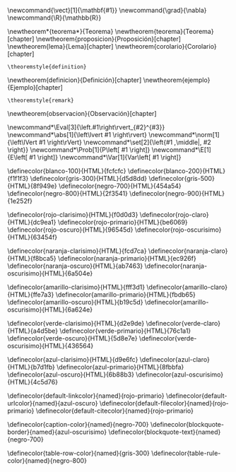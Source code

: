 \newcommand{\vect}[1]{\mathbf{#1}}
\newcommand{\grad}{\nabla}
\newcommand{\R}{\mathbb{R}}

<!-- Los entornos del repositorio con la plantilla de la UGR -->
  \newtheorem*{teorema*}{Teorema}
  \newtheorem{teorema}{Teorema}[chapter]
  \newtheorem{proposicion}{Proposición}[chapter]
  \newtheorem{lema}{Lema}[chapter]
  \newtheorem{corolario}{Corolario}[chapter]

    \theoremstyle{definition}
  \newtheorem{definicion}{Definición}[chapter]
  \newtheorem{ejemplo}{Ejemplo}[chapter]

    \theoremstyle{remark}
  \newtheorem{observacion}{Observación}[chapter]



\newcommand*\Eval[3]{\left.#1\right\rvert_{#2}^{#3}}
\newcommand*\abs[1]{\left\lvert #1 \right\rvert}
\newcommand*\norm[1]{\left\lVert #1 \right\rVert}
\newcommand*\set[2]{\left\{#1 \,\middle|\, #2 \right\}}
\newcommand*\Prob[1]{P\left[ #1 \right]}
\newcommand*\E[1]{E\left[ #1 \right]}
\newcommand*\Var[1]{Var\left[ #1 \right]}

\definecolor{blanco-100}{HTML}{fcfcfc}
\definecolor{blanco-200}{HTML}{f1f1f3}
\definecolor{gris-300}{HTML}{d5d8dd}
\definecolor{gris-500}{HTML}{8f949e}
\definecolor{negro-700}{HTML}{454a54}
\definecolor{negro-800}{HTML}{2f3541}
\definecolor{negro-900}{HTML}{1e252f}

\definecolor{rojo-clarisimo}{HTML}{f0d0d3}
\definecolor{rojo-claro}{HTML}{dc9ea1}
\definecolor{rojo-primario}{HTML}{be6069}
\definecolor{rojo-oscuro}{HTML}{96545d}
\definecolor{rojo-oscurisimo}{HTML}{63454f}

\definecolor{naranja-clarisimo}{HTML}{fcd7ca}
\definecolor{naranja-claro}{HTML}{f8bca5}
\definecolor{naranja-primario}{HTML}{ec926f}
\definecolor{naranja-oscuro}{HTML}{ab7463}
\definecolor{naranja-oscurisimo}{HTML}{6a504e}

\definecolor{amarillo-clarisimo}{HTML}{fff3d1}
\definecolor{amarillo-claro}{HTML}{ffe7a3}
\definecolor{amarillo-primario}{HTML}{fbdb65}
\definecolor{amarillo-oscuro}{HTML}{b19c5d}
\definecolor{amarillo-oscurisimo}{HTML}{6a624e}

\definecolor{verde-clarisimo}{HTML}{d2e9de}
\definecolor{verde-claro}{HTML}{a4d5be}
\definecolor{verde-primario}{HTML}{76c1a1}
\definecolor{verde-oscuro}{HTML}{5d8e7e}
\definecolor{verde-oscurisimo}{HTML}{436564}

\definecolor{azul-clarisimo}{HTML}{d9e6fc}
\definecolor{azul-claro}{HTML}{b7d1fb}
\definecolor{azul-primario}{HTML}{8fbbfa}
\definecolor{azul-oscuro}{HTML}{6b88b3}
\definecolor{azul-oscurisimo}{HTML}{4c5d76}

\definecolor{default-linkcolor}{named}{rojo-primario}
\definecolor{default-urlcolor}{named}{azul-oscuro}
\definecolor{default-filecolor}{named}{rojo-primario}
\definecolor{default-citecolor}{named}{rojo-primario}

\definecolor{caption-color}{named}{negro-700}
\definecolor{blockquote-border}{named}{azul-oscurisimo}
\definecolor{blockquote-text}{named}{negro-700}

\definecolor{table-row-color}{named}{gris-300}
\definecolor{table-rule-color}{named}{negro-800}
